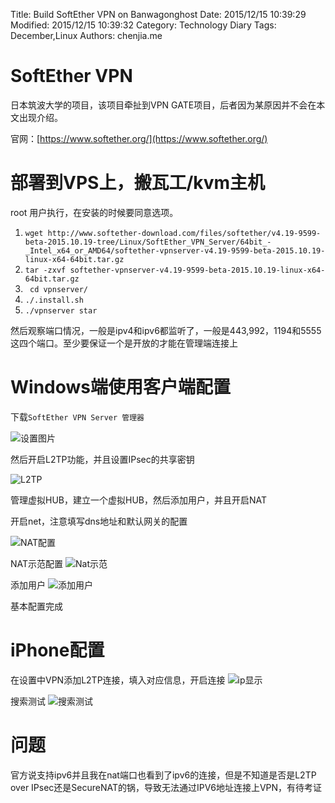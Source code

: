 Title: Build SoftEther VPN on Banwagonghost 
Date: 2015/12/15 10:39:29 
Modified: 2015/12/15 10:39:32 
Category: Technology Diary
Tags: December,Linux
Authors: chenjia.me

# SoftEther VPN #
日本筑波大学的项目，该项目牵扯到VPN GATE项目，后者因为某原因并不会在本文出现介绍。

官网：[https://www.softether.org/](https://www.softether.org/)

# 部署到VPS上，搬瓦工/kvm主机 #

root 用户执行，在安装的时候要同意选项。

1. `wget http://www.softether-download.com/files/softether/v4.19-9599-beta-2015.10.19-tree/Linux/SoftEther_VPN_Server/64bit_-_Intel_x64_or_AMD64/softether-vpnserver-v4.19-9599-beta-2015.10.19-linux-x64-64bit.tar.gz`
2. `tar -zxvf softether-vpnserver-v4.19-9599-beta-2015.10.19-linux-x64-64bit.tar.gz`
3. ` cd vpnserver/`
4. `./.install.sh`
5. `./vpnserver star`

然后观察端口情况，一般是ipv4和ipv6都监听了，一般是443,992，1194和5555这四个端口。至少要保证一个是开放的才能在管理端连接上

# Windows端使用客户端配置 #
下载`SoftEther VPN Server 管理器`

![设置图片](https://i.imgur.com/3JOqWVr.png)

然后开启L2TP功能，并且设置IPsec的共享密钥

![L2TP](https://i.imgur.com/LPcrCjv.png)

管理虚拟HUB，建立一个虚拟HUB，然后添加用户，并且开启NAT

开启net，注意填写dns地址和默认网关的配置

![NAT配置](https://i.imgur.com/f4p9oma.png)

NAT示范配置
![Nat示范](https://i.imgur.com/cmjVyH5.png)

添加用户
![添加用户](https://i.imgur.com/WJ6egK2.png)

基本配置完成

# iPhone配置 #
在设置中VPN添加L2TP连接，填入对应信息，开启连接
![ip显示](https://i.imgur.com/Sf2RSUI.png)


搜索测试
![搜索测试](https://i.imgur.com/4ky26aj.jpg)

# 问题 #
官方说支持ipv6并且我在nat端口也看到了ipv6的连接，但是不知道是否是L2TP over IPsec还是SecureNAT的锅，导致无法通过IPV6地址连接上VPN，有待考证

